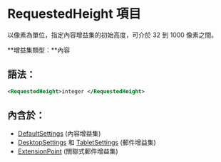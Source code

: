 
# <a name="requestedheight-element"></a>RequestedHeight 項目
以像素為單位，指定內容增益集的初始高度，可介於 32 到 1000 像素之間。

 **增益集類型︰**內容


## <a name="syntax"></a>語法：


```XML
<RequestedHeight>integer </RequestedHeight>
```


## <a name="contained-in"></a>內含於：

- [DefaultSettings](defaultsettings.md) (內容增益集)
- [DesktopSettings](desktopsettings.md) 和 [TabletSettings](../../reference/manifest/tabletsettings.md) (郵件增益集)
- [ExtensionPoint](extensionpoint.md) (關聯式郵件增益集)